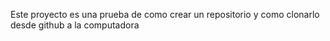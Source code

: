 Este proyecto es una prueba de como crear un repositorio y como clonarlo desde github a la computadora